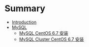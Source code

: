 # Summary

* [Introduction](README.md)
* [MySQL](mysql.md)
   * [MySQL CentOS 6.7 安装](mysql_centos_67_an_zhuang.md)
   * [MySQL Cluster CentOS 6.7 安装](mysql_cluster_centos_67_an_zhuang.md)

